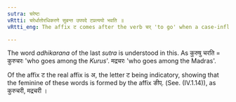 ```yaml
---
sutra: चरेष्टः
vRtti: चरेर्धातोरधिकरणे सुबन्त उपपदे टप्रत्ययो भवति ॥
vRtti_eng: The affix ट comes after the verb चर् 'to go' when a case-inflected word in composition with it, denotes location.

---
```

The word _adhikarana_ of the last _sutra_ is understood in this. As कुरुषु चरति = कुरुचरः 'who goes among the _Kurus_'. मद्रचरः 'who goes among the Madras'.

Of the affix ट the real affix is अ, the letter ट being indicatory, showing that the feminine of these words is formed by the affix ङीप्. (See. (IV.1.14)), as कुरुचरी, मद्रचरी ।  